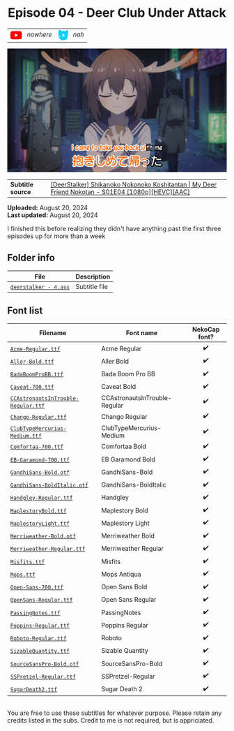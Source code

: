 
<h1 align='center'>Episode 04 - Deer Club Under Attack</h1>

<table align='center'>
    <tr>
        <td> <img src='../../.img/youtube.svg' alt='YouTube' width=27 align='center'> &nbsp <i>nowhere</i> </td>
        <td> <img src='../../.img/nekocap.svg' alt='NekoCap' width=23 align='center'> &nbsp <i>nah</i> </td>
    </tr>
</table>

![](./preview.webp)

<table align='center'>
    <tr>
        <!-- Subtitle source -->
        <td><b>Subtitle source</b></td>
        <!--  [[DeerStalker] Shikanoko Nokonoko Koshitantan | My Deer Friend Nokotan - S01E04 [1080p][HEVC][AAC]](https://nyaa.si/view/1851841) -->
        <td><a href="https://nyaa.si/view/1851841">[DeerStalker] Shikanoko Nokonoko Koshitantan | My Deer Friend Nokotan - S01E04 [1080p][HEVC][AAC]</a></td>
    </tr>
</table>

**Uploaded:** August 20, 2024  
**Last updated:** August 20, 2024

<!-- Description goes here -->
I finished this before realizing they didn't have anything past the first three episodes up for more than a week

## Folder info

| File | Description |
| ---- | ----------- |
[`deerstalker - 4.ass`](deerstalker%20-%204.ass) | Subtitle file |

## Font list

| Filename | Font name | NekoCap font? |
| ---- | ---- | :--: |
 [`Acme-Regular.ttf`](https://github.com/abrokecube/subtitles-fonts/tree/main/NekoCap%20fonts/Acme-Regular.ttf) | Acme Regular | ✔️ |
 [`Aller-Bold.ttf`](https://github.com/abrokecube/subtitles-fonts/tree/main/NekoCap%20fonts/Aller-Bold.ttf) | Aller Bold | ✔️ |
 [`BadaBoomProBB.ttf`](https://github.com/abrokecube/subtitles-fonts/tree/main/NekoCap%20fonts/BadaBoomProBB.ttf) | Bada Boom Pro BB | ✔️ |
 [`Caveat-700.ttf`](https://github.com/abrokecube/subtitles-fonts/tree/main/NekoCap%20fonts/Caveat-700.ttf) | Caveat Bold | ✔️ |
 [`CCAstronautsInTrouble-Regular.ttf`](https://github.com/abrokecube/subtitles-fonts/tree/main/NekoCap%20fonts/CCAstronautsInTrouble-Regular.ttf) | CCAstronautsInTrouble-Regular | ✔️ |
 [`Chango-Regular.ttf`](https://github.com/abrokecube/subtitles-fonts/tree/main/NekoCap%20fonts/Chango-Regular.ttf) | Chango Regular | ✔️ |
 [`ClubTypeMercurius-Medium.ttf`](https://github.com/abrokecube/subtitles-fonts/tree/main/NekoCap%20fonts/ClubTypeMercurius-Medium.ttf) | ClubTypeMercurius-Medium | ✔️ |
 [`Comfortaa-700.ttf`](https://github.com/abrokecube/subtitles-fonts/tree/main/NekoCap%20fonts/Comfortaa-700.ttf) | Comfortaa Bold | ✔️ |
 [`EB-Garamond-700.ttf`](https://github.com/abrokecube/subtitles-fonts/tree/main/NekoCap%20fonts/EB-Garamond-700.ttf) | EB Garamond Bold | ✔️ |
 [`GandhiSans-Bold.otf`](https://github.com/abrokecube/subtitles-fonts/tree/main/NekoCap%20fonts/GandhiSans-Bold.otf) | GandhiSans-Bold | ✔️ |
 [`GandhiSans-BoldItalic.otf`](https://github.com/abrokecube/subtitles-fonts/tree/main/NekoCap%20fonts/GandhiSans-BoldItalic.otf) | GandhiSans-BoldItalic | ✔️ |
 [`Handgley-Regular.ttf`](https://github.com/abrokecube/subtitles-fonts/tree/main/NekoCap%20fonts/Handgley-Regular.ttf) | Handgley | ✔️ |
 [`MaplestoryBold.ttf`](https://github.com/abrokecube/subtitles-fonts/tree/main/NekoCap%20fonts/MaplestoryBold.ttf) | Maplestory Bold | ✔️ |
 [`MaplestoryLight.ttf`](https://github.com/abrokecube/subtitles-fonts/tree/main/NekoCap%20fonts/MaplestoryLight.ttf) | Maplestory Light | ✔️ |
 [`Merriweather-Bold.otf`](https://github.com/abrokecube/subtitles-fonts/tree/main/NekoCap%20fonts/Merriweather-Bold.otf) | Merriweather Bold | ✔️ |
 [`Merriweather-Regular.ttf`](https://github.com/abrokecube/subtitles-fonts/tree/main/NekoCap%20fonts/Merriweather-Regular.ttf) | Merriweather Regular | ✔️ |
 [`Misfits.ttf`](https://github.com/abrokecube/subtitles-fonts/tree/main/NekoCap%20fonts/Misfits.ttf) | Misfits | ✔️ |
 [`Mops.ttf`](https://github.com/abrokecube/subtitles-fonts/tree/main/NekoCap%20fonts/Mops.ttf) | Mops Antiqua | ✔️ |
 [`Open-Sans-700.ttf`](https://github.com/abrokecube/subtitles-fonts/tree/main/NekoCap%20fonts/Open-Sans-700.ttf) | Open Sans Bold | ✔️ |
 [`OpenSans-Regular.ttf`](https://github.com/abrokecube/subtitles-fonts/tree/main/NekoCap%20fonts/OpenSans-Regular.ttf) | Open Sans Regular | ✔️ |
 [`PassingNotes.ttf`](https://github.com/abrokecube/subtitles-fonts/tree/main/NekoCap%20fonts/PassingNotes.ttf) | PassingNotes | ✔️ |
 [`Poppins-Regular.ttf`](https://github.com/abrokecube/subtitles-fonts/tree/main/NekoCap%20fonts/Poppins-Regular.ttf) | Poppins Regular | ✔️ |
 [`Roboto-Regular.ttf`](https://github.com/abrokecube/subtitles-fonts/tree/main/NekoCap%20fonts/Roboto-Regular.ttf) | Roboto | ✔️ |
 [`SizableQuantity.ttf`](https://github.com/abrokecube/subtitles-fonts/tree/main/NekoCap%20fonts/SizableQuantity.ttf) | Sizable Quantity | ✔️ |
 [`SourceSansPro-Bold.otf`](https://github.com/abrokecube/subtitles-fonts/tree/main/NekoCap%20fonts/SourceSansPro-Bold.otf) | SourceSansPro-Bold | ✔️ |
 [`SSPretzel-Regular.ttf`](https://github.com/abrokecube/subtitles-fonts/tree/main/NekoCap%20fonts/SSPretzel-Regular.ttf) | SSPretzel-Regular | ✔️ |
 [`SugarDeath2.ttf`](https://github.com/abrokecube/subtitles-fonts/tree/main/NekoCap%20fonts/SugarDeath2.ttf) | Sugar Death 2 | ✔️ |

<!-- Permissions -->
## 
You are free to use these subtitles for whatever purpose. Please retain any credits listed in the subs. Credit to me is not required, but is appriciated.
